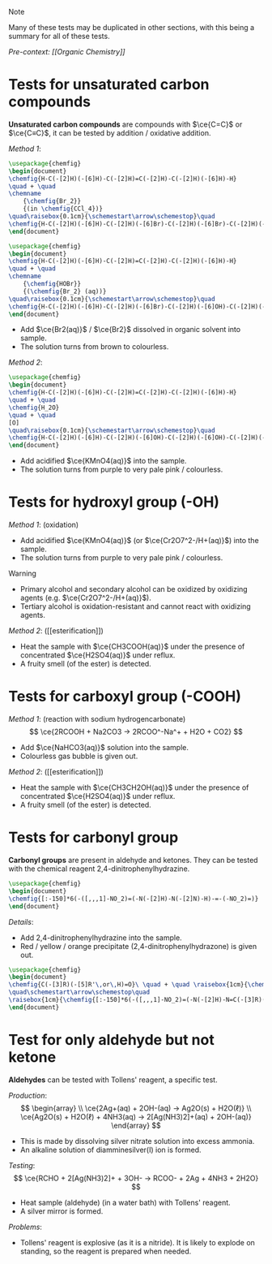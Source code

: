 > [!note]
> Many of these tests may be duplicated in other sections, with this being a summary for all of these tests.

*Pre-context: [[Organic Chemistry]]*

# Tests for unsaturated carbon compounds
**Unsaturated carbon compounds** are compounds with $\ce{C=C}$ or $\ce{C≡C}$, it can be tested by addition / oxidative addition.

*Method 1*:
```tikz
\usepackage{chemfig}
\begin{document}
\chemfig{H-C(-[2]H)(-[6]H)-C(-[2]H)=C(-[2]H)-C(-[2]H)(-[6]H)-H}
\quad + \quad
\chemname
    {\chemfig{Br_2}}
    {(in \chemfig{CCl_4})}
\quad\raisebox{0.1cm}{\schemestart\arrow\schemestop}\quad
\chemfig{H-C(-[2]H)(-[6]H)-C(-[2]H)(-[6]Br)-C(-[2]H)(-[6]Br)-C(-[2]H)(-[6]H)-H}
\end{document}
```
```tikz
\usepackage{chemfig}
\begin{document}
\chemfig{H-C(-[2]H)(-[6]H)-C(-[2]H)=C(-[2]H)-C(-[2]H)(-[6]H)-H}
\quad + \quad
\chemname
    {\chemfig{HOBr}}
    {(\chemfig{Br_2} (aq))}
\quad\raisebox{0.1cm}{\schemestart\arrow\schemestop}\quad
\chemfig{H-C(-[2]H)(-[6]H)-C(-[2]H)(-[6]Br)-C(-[2]H)(-[6]OH)-C(-[2]H)(-[6]H)-H}
\end{document}
```
- Add $\ce{Br2(aq)}$ / $\ce{Br2}$ dissolved in organic solvent into sample.
- The solution turns <span class="hi-green">from brown to colourless</span>.

*Method 2*:
```tikz
\usepackage{chemfig}
\begin{document}
\chemfig{H-C(-[2]H)(-[6]H)-C(-[2]H)=C(-[2]H)-C(-[2]H)(-[6]H)-H}
\quad + \quad
\chemfig{H_2O}
\quad + \quad
[O]
\quad\raisebox{0.1cm}{\schemestart\arrow\schemestop}\quad
\chemfig{H-C(-[2]H)(-[6]H)-C(-[2]H)(-[6]OH)-C(-[2]H)(-[6]OH)-C(-[2]H)(-[6]H)-H}
\end{document}
```
- Add <span class="hi-blue">acidified</span> $\ce{KMnO4(aq)}$ into the sample.
- The solution turns <span class="hi-green">from purple to very pale pink / colourless</span>.

# Tests for hydroxyl group (-OH)
*Method 1*: (oxidation)
- Add <span class="hi-blue">acidified</span> $\ce{KMnO4(aq)}$ (or $\ce{Cr2O7^2-/H+(aq)}$) into the sample.
- The solution turns <span class="hi-green">from purple to very pale pink / colourless</span>.

> [!warning]
> - <span class="hi-blue">Primary alcohol and secondary alcohol</span> can be oxidized by oxidizing agents (e.g. $\ce{Cr2O7^2-/H+(aq)}$).
> - <span class="hi-blue">Tertiary alcohol</span> is <span class="hi-green">oxidation-resistant</span> and cannot react with oxidizing agents.

*Method 2*: ([[esterification]])
- Heat the sample with $\ce{CH3COOH(aq)}$ under the presence of concentrated $\ce{H2SO4(aq)}$ under reflux.
- A <span class="hi-green">fruity smell</span> (of the ester) is detected.

# Tests for carboxyl group (-COOH)
*Method 1*: (reaction with sodium hydrogencarbonate)
$$
\ce{2RCOOH + Na2CO3 -> 2RCOO^-Na^+ + H2O + CO2}
$$
- Add $\ce{NaHCO3(aq)}$ solution into the sample.
- Colourless gas bubble is given out.

*Method 2*: ([[esterification]])
- Heat the sample with $\ce{CH3CH2OH(aq)}$ under the presence of concentrated $\ce{H2SO4(aq)}$ under reflux.
- A <span class="hi-green">fruity smell</span> (of the ester) is detected.

# Tests for carbonyl group
**Carbonyl groups** are present in <span class="hi-green">aldehyde and ketones</span>. They can be tested with the chemical reagent <span class="hi-blue">2,4-dinitrophenylhydrazine</span>.

```tikz
\usepackage{chemfig}
\begin{document}
\chemfig{[:-150]*6(-([,,,1]-NO_2)=(-N(-[2]H)-N(-[2]N)-H)-=-(-NO_2)=)}
\end{document}
```

*Details*:
- Add <span class="hi-blue">2,4-dinitrophenylhydrazine</span> into the sample.
- <span class="hi-green">Red / yellow / orange precipitate</span> (2,4-dinitrophenylhydrazone) is given out.

```tikz
\usepackage{chemfig}
\begin{document}
\chemfig{C(-[3]R)(-[5]R'\,or\,H)=O}\ \quad + \quad \raisebox{1cm}{\chemfig{[:-150]*6(-([,,,1]-NO_2)=(-N(-[2]H)-N(-[2]N)-H)-=-(-NO_2)=)}}
\quad\schemestart\arrow\schemestop\quad
\raisebox{1cm}{\chemfig{[:-150]*6(-([,,,1]-NO_2)=(-N(-[2]H)-N=C(-[3]R)(-[5]R'\,or\,H))-=-(-NO_2)=)}} \quad + \quad \chemfig{H_2O}
\end{document}
```

# Test for only aldehyde but not ketone
**Aldehydes** can be tested with <span class="hi-blue">Tollens' reagent</span>, a specific test.

*Production*:
$$
\begin{array} \\
\ce{2Ag+(aq) + 2OH-(aq) -> Ag2O(s) + H2O(ℓ)} \\
\ce{Ag2O(s) + H2O(ℓ) + 4NH3(aq) -> 2[Ag(NH3)2]+(aq) + 2OH-(aq)}
\end{array}
$$
- This is made by <span class="hi-green">dissolving silver nitrate solution into excess ammonia</span>.
- An alkaline solution of diamminesilver(I) ion is formed.

*Testing*:
$$
\ce{RCHO + 2[Ag(NH3)2]+ + 3OH- -> RCOO- + 2Ag + 4NH3 + 2H2O}
$$
- Heat sample (aldehyde) (<span class="hi-green">in a water bath</span>) with Tollens' reagent.
- A <span class="hi-blue">silver mirror</span> is formed.

*Problems*:
- Tollens' reagent is <span class="hi-green">explosive</span> (as it is a nitride).
  It is likely to explode on standing, so the reagent is prepared when needed.
